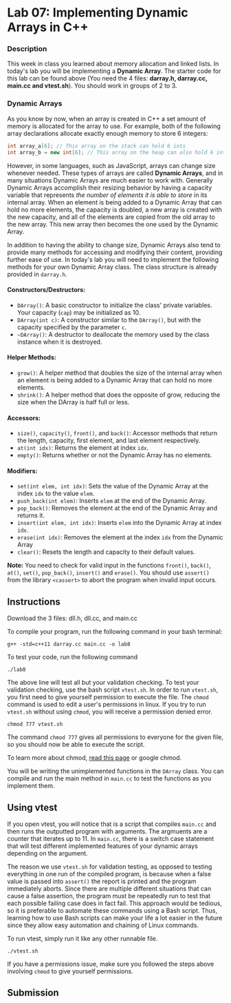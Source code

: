 # Lab 07: Implementing Dynamic Arrays in C++

### Description

This week in class you learned about memory allocation and linked lists. In today's lab you will be implementing a **Dynamic Array**.
The starter code for this lab can be found above (You need the 4 files: **darray.h, darray.cc, main.cc and vtest.sh**). You should work in groups of 2 to 3. 


### Dynamic Arrays

As you know by now, when an array is created in C++ a set amount of memory is allocated for the array to use. For example, both of the following array declarations allocate exactly enough memory to store 6 integers:

```C++
int array_a[6]; // This array on the stack can hold 6 ints
int array_b = new int[6]; // This array on the heap can also hold 6 ints
```

However, in some languages, such as JavaScript, arrays can change size whenever needed. These types of arrays are called **Dynamic Arrays**, and in many situations Dynamic Arrays are much easier to work with. Generally Dynamic Arrays accomplish their resizing behavior by having a capacity variable that represents *the number of elements it is able to store* in its internal array. When an element is being added to a Dynamic Array that can hold no more elements, the capacity is doubled, a new array is created with the new capacity, and all of the elements are copied from the old array to the new array. This new array then becomes the one used by the Dynamic Array.

In addition to having the ability to change size, Dynamic Arrays also tend to provide many methods for accessing and modifying their content, providing further ease of use. In today's lab you will need to implement the following methods for your own Dynamic Array class. The class structure is already provided in `darray.h`.

#### Constructors/Destructors:

+ `DArray()`: A basic constructor to initialize the class' private variables. Your capacity (`cap`) may be initialized as 10.
+ `DArray(int c)`: A constructor similar to the `DArray()`, but with the capacity specified by the parameter `c`.
+ `~DArray()`: A destructor to deallocate the memory used by the class instance when it is destroyed.

#### Helper Methods:

+ `grow()`: A helper method that doubles the size of the internal array when an element is being added to a Dynamic Array that can hold no more elements.
+ `shrink()`: A helper method that does the opposite of grow, reducing the size when the DArray is half full or less.

#### Accessors:

+ `size()`, `capacity()`, `front()`, and `back()`: Accessor methods that return the length, capacity, first element, and last element respectively.
+ `at(int idx)`: Returns the element at index `idx`.
+ `empty()`: Returns whether or not the Dynamic Array has no elements.

#### Modifiers:

+ `set(int elem, int idx)`: Sets the value of the Dynamic Array at the index `idx` to the value `elem`.
+ `push_back(int elem)`: Inserts `elem` at the end of the Dynamic Array.
+ `pop_back()`: Removes the element at the end of the Dynamic Array and returns it.
+ `insert(int elem, int idx)`: Inserts `elem` into the Dynamic Array at index `idx`.
+ `erase(int idx)`: Removes the element at the index `idx` from the Dynamic Array
+ `clear()`: Resets the length and capacity to their default values.

**Note:** You need to check for valid input in the functions `front()`, `back()`, `at()`, `set()`, `pop_back()`, `insert()` and `erase()`. You should use `assert()` from the library `<cassert>` to abort the program when invalid input occurs. 

## Instructions

Download the 3 files: dll.h, dll.cc, and main.cc

To compile your program, run the following command in your bash terminal:
```
g++ -std=c++11 darray.cc main.cc -o lab8
```
To test your code, run the following command
```
./lab8
```
The above line will test all but your validation checking. To test your validation checking, use the bash script `vtest.sh`. 
In order to run `vtest.sh`, you first need to give yourself permission to execute the file. The `chmod` command is used to edit a user's permissions in linux. If you try to run `vtest.sh` without using `chmod`, you will receive a permission denied error.
```
chmod 777 vtest.sh
```
The command `chmod 777` gives all permissions to everyone for the given file, so you should now be able to execute the script.

To learn more about chmod, [read this page](https://linode.com/docs/tools-reference/tools/modify-file-permissions-with-chmod/) or google chmod.

You will be writing the unimplemented functions in the `DArray` class. You can compile and run the main method in `main.cc` to test the functions as you implement them.


## Using vtest

If you open vtest, you will notice that is a script that compiles `main.cc` and then runs the outputted program with arguments. The argmuents are a counter that iterates up to 11. In `main.cc`, there is a switch case statement that will test different implemented features of your dynamic arrays depending on the argument.

The reason we use `vtest.sh` for validation testing, as opposed to testing everything in one run of the compiled program, is because when a false value is passed into `assert()` the report is printed and the program immediately aborts. Since there are multiple different situations that can cause a false assertion, the program must be repeatedly run to test that each possible failing case does in fact fail. This approach would be tedious, so it is preferable to automate these commands using a Bash script. Thus, learning how to use Bash scripts can make your life a lot easier in the future since they allow easy automation and chaining of Linux commands.

To run vtest, simply run it like any other runnable file.
```
./vtest.sh
```
If you have a permissions issue, make sure you followed the steps above involving `chmod` to give yourself permissions.


## Submission

